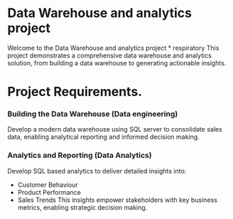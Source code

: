 # Data Warehouse and analytics project

Welcome to the Data Warehouse and analytics project * respiratory
This project demonstrates a comprehensive data warehouse and analytics solution, from building a data warehouse to generating actionable insights.

# Project Requirements.
### Building the Data Warehouse (Data engineering)
Develop a modern data warehouse using SQL server to consolidate sales data, enabling analytical reporting and informed decision making.


### Analytics and Reporting (Data Analytics)
Develop SQL based analytics to deliver detailed insights into:
  - Customer Behaviour
  - Product Performance
  - Sales Trends
This insights empower stakeholders with key business metrics, enabling strategic decision making. 

